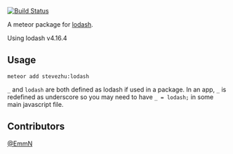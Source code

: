 [![Build Status](https://travis-ci.org/stevezhu/meteor-lodash.svg?branch=master)](https://travis-ci.org/stevezhu/meteor-lodash)

A meteor package for [lodash](http://lodash.com/).

Using lodash v4.16.4


## Usage

```
meteor add stevezhu:lodash
```

`_` and `lodash` are both defined as lodash if used in a package.
In an app, `_` is redefined as underscore so you may need to have `_ = lodash;` in some main javascript file.

## Contributors

[@EmmN](https://github.com/EmmN)
